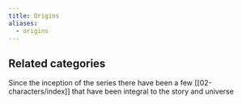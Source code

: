 ```yaml
---
title: Origins
aliases:
  - origins
---
```

## Related categories

Since the inception of the series there have been a few [[02-characters/index]] that have been integral to the story and universe